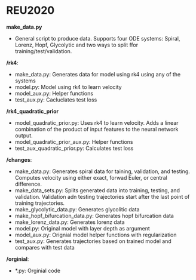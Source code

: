 # REU2020

**make_data.py**
- General script to produce data. Supports four ODE systems: Spiral, Lorenz, Hopf, Glycolytic and two ways to split ffor training/test/validation.

**/rk4**:
- make_data.py: Generates data for model using rk4 using any of the systems
- model.py: Model using rk4 to learn velocity
- model_aux.py: Helper functions
- test_aux.py: Cacluclates test loss

**/rk4_quadratic_prior**
- model_quadratic_prior.py: Uses rk4 to learn velocity. Adds a linear combination of the product of input features to the neural network output.
- model_quadratic_prior_aux.py: Helper functions
- test_aux_quadratic_prior.py: Calculates test loss

**/changes**:
- make_data.py: Generates spiral data for taining, validation, and testing. Computes velocity using either exact, forwad Euler, or central difference.
- make_data_sets.py: Splits generated data into training, testing, and validation. Validation adn testing trajectories start after the last point of training trajectories.
- make_glycolytic_data.py: Generates glycolitic data
- make_hopf_bifurcation_data.py: Generates hopf bifurcation data
- make_lorenz_data.py: Generates lorenz data
- model.py: Original model with layer depth as argument
- model_aux.py: Orignial model helper functions with regularization
- test_aux.py: Generates trajectories based on trained model and compares with test data

**/orginial**:
- *.py: Orginial code
